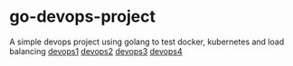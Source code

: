 # go-devops-project
A simple devops project using golang to test docker, kubernetes and load balancing
[devops1](./static/images/devops1.png)
[devops2](./static/images/devops2.png)
[devops3](./static/images/devops3.png)
[devops4](./static/images/devops4.png)
